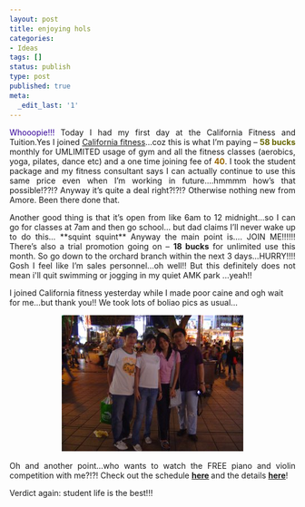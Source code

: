 ```yaml
---
layout: post
title: enjoying hols
categories:
- Ideas
tags: []
status: publish
type: post
published: true
meta:
  _edit_last: '1'
---
```

<p align="justify"><span style="color: #330099;">Whooopie!!! </span>Today I had my first day at the California Fitness and Tuition.Yes I joined <a class="vt-p" href="http://www.calfitnesscenters.com/home.jsp?country=sg&amp;lang=en" target="_blank">California fitness</a>...coz this is what I’m paying – <span style="color: #666600;"><strong>58 bucks</strong> </span>monthly for UMLIMITED usage of gym and all the fitness classes (aerobics, yoga, pilates, dance etc) and a one time joining fee of <strong><span style="color: #996600;">40</span></strong>. I took the student package and my fitness consultant says I can actually continue to use this same price even when I’m working in future....hmmmm how’s that possible!??!? Anyway it’s quite a deal right?!?!? Otherwise nothing new from Amore. Been there done that.</p>
<p align="justify">Another good thing is that it’s open from like 6am to 12 midnight...so I can go for classes at 7am and then go school... but dad claims I’ll never wake up to do this... **squint squint** Anyway the main point is.... JOIN ME!!!!!! There’s also a trial promotion going on – <strong>18 bucks</strong> for unlimited use this month. So go down to the orchard branch within the next 3 days...HURRY!!!! Gosh I feel like I’m sales personnel...oh well!! But this definitely does not mean i'll quit swimming or jogging in my quiet AMK park ...yeah!!</p>
I joined California fitness yesterday while I made poor caine and ogh wait for me...but thank you!! We took lots of boliao pics as usual...
<p align="center"><img src="/img/dsc02190.jpg" alt="" border="0" /></p>
<p align="justify">Oh and another point...who wants to watch the FREE piano and violin competition with me?!?! Check out the schedule <a class="vt-p" href="http://www.nac.gov.sg/Data/competition/36/Comp%20Details-Anx%20A%20Schedule.doc"><strong>here</strong></a><strong> </strong>and the details <strong><a class="vt-p" href="http://www.nac.gov.sg/com/com02a.asp?id=36">here</a></strong>!</p>
<p align="justify">Verdict again: student life is the best!!!</p>
